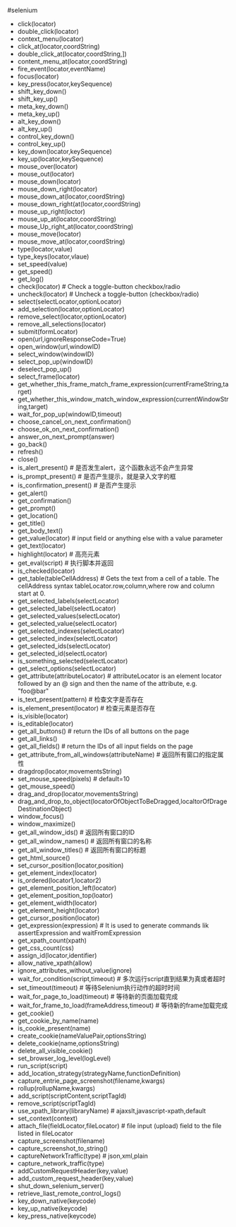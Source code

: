 #selenium
+ click(locator)
+ double_click(locator)
+ context_menu(locator)
+ click_at(locator,coordString)
+ double_click_at(locator,coordString,])
+ content_menu_at(locator,coordString)
+ fire_event(locator,eventName)
+ focus(locator)
+ key_press(locator,keySequence)
+ shift_key_down()
+ shift_key_up()
+ meta_key_down()
+ meta_key_up()
+ alt_key_down()
+ alt_key_up()
+ control_key_down()
+ control_key_up()
+ key_down(locator,keySequence)
+ key_up(locator,keySequence)
+ mouse_over(locator)
+ mouse_out(locator)
+ mouse_down(locator)
+ mouse_down_right(locator)
+ mouse_down_at(locator,coordString)
+ mouse_down_right(at(locator,coordString)
+ mouse_up_right(loctor)
+ mouse_up_at(locator,coordString)
+ mouse_Up_right_at(locator,coordString)
+ mouse_move(locator)
+ mouse_move_at(locator,coordString)
+ type(locator,value)
+ type_keys(locator,vlaue)
+ set_speed(value)
+ get_speed()
+ get_log()
+ check(locator) # Check a toggle-button checkbox/radio
+ uncheck(locator) # Uncheck a toggle-button (checkbox/radio)
+ select(selectLocator,optionLocator)
+ add_selection(locator,optionLocator)
+ remove_select(locator,optionLocator)
+ remove_all_selections(locator)
+ submit(formLocator)
+ open(url,ignoreResponseCode=True)
+ open_window(url,windowID)
+ select_window(windowID)
+ select_pop_up(windowID)
+ deselect_pop_up()
+ select_frame(locator)
+ get_whether_this_frame_match_frame_expression(currentFrameString,target)
+ get_whether_this_window_match_window_expression(currentWindowString,target)
+ wait_for_pop_up(windowID,timeout)
+ choose_cancel_on_next_confirmation()
+ choose_ok_on_next_confirmation()
+ answer_on_next_prompt(answer)
+ go_back()
+ refresh()
+ close()
+ is_alert_present() # 是否发生alert，这个函数永远不会产生异常
+ is_prompt_present() # 是否产生提示，就是录入文字的框
+ is_confirmation_present() # 是否产生提示
+ get_alert()
+ get_confirmation()
+ get_prompt()
+ get_location()
+ get_title()
+ get_body_text()
+ get_value(locator) # input field or anything else with a value parameter
+ get_text(locator)
+ highlight(locator) # 高亮元素
+ get_eval(script) # 执行脚本并返回
+ is_checked(locator)
+ get_table(tableCellAddress) # Gets the text from a cell of a table. The cellAddress syntax tableLocator.row,column,where row and column start at 0.
+ get_selected_labels(selectLocator)
+ get_selected_label(selectLocator)
+ get_selected_values(selectLocator)
+ get_selected_value(selectLocator)
+ get_selected_indexes(selectLocator)
+ get_selected_index(selectLocator)
+ get_selected_ids(selectLocator)
+ get_selected_id(selectLocator)
+ is_something_selected(selectLocator)
+ get_select_options(selectLocator)
+ get_attribute(attributeLocator) # attributeLocator is an element locator followed by an @ sign and then the name of the attribute, e.g. "foo@bar"
+ is_text_present(pattern) # 检查文字是否存在
+ is_element_present(locator) # 检查元素是否存在
+ is_visible(locator)
+ is_editable(locator)
+ get_all_buttons() # return the IDs of all buttons on the page
+ get_all_links()
+ get_all_fields() # return the IDs of all input fields on the page
+ get_attribute_from_all_windows(attributeName) # 返回所有窗口的指定属性
+ dragdrop(locator,movementsString)
+ set_mouse_speed(pixels) # default=10
+ get_mouse_speed()
+ drag_and_drop(locator,movementsString)
+ drag_and_drop_to_object(locatorOfObjectToBeDragged,localtorOfDrageDestinationObject)
+ window_focus()
+ window_maximize()
+ get_all_window_ids() # 返回所有窗口的ID
+ get_all_window_names() # 返回所有窗口的名称
+ get_all_window_titles() # 返回所有窗口的标题
+ get_html_source()
+ set_cursor_position(locator,position)
+ get_element_index(locator)
+ is_ordered(locator1,locator2)
+ get_element_position_left(locator)
+ get_element_position_top(loator)
+ get_element_width(locator)
+ get_element_height(locator)
+ get_cursor_position(locator)
+ get_expression(expression) # It is used to generate commands lik assertExpression and waitFromExpression
+ get_xpath_count(xpath)
+ get_css_count(css)
+ assign_id(locator,identifier)
+ allow_native_xpath(allow)
+ ignore_attributes_without_value(ignore)
+ wait_for_condition(script,timeout) # 多次运行script直到结果为真或者超时
+ set_timeout(timeout) # 等待Selenium执行动作的超时时间
+ wait_for_page_to_load(timeout) # 等待新的页面加载完成
+ wait_for_frame_to_load(frameAddress,timeout) # 等待新的frame加载完成
+ get_cookie()
+ get_cookie_by_name(name)
+ is_cookie_present(name)
+ create_cookie(nameValuePair,optionsString)
+ delete_cookie(name,optionsString)
+ delete_all_visible_cookie()
+ set_browser_log_level(logLevel)
+ run_script(script)
+ add_location_strategy(strategyName,functionDefinition)
+ capture_entrie_page_screenshot(filename,kwargs)
+ rollup(rollupName,kwargs)
+ add_script(scriptContent,scriptTagId)
+ remove_script(scriptTagId)
+ use_xpath_library(libraryName) # ajaxslt,javascript-xpath,default
+ set_context(context)
+ attach_file(fieldLocator,fileLocator) # file input (upload) field to the file listed in fileLocator
+ capture_screenshot(filename)
+ capture_screenshot_to_string()
+ captureNetworkTraffic(type) # json,xml,plain
+ capture_network_traffic(type)
+ addCustomRequestHeader(key,value)
+ add_custom_request_header(key,value)
+ shut_down_selenium_server()
+ retrieve_liast_remote_control_logs()
+ key_down_native(keycode)
+ key_up_native(keycode)
+ key_press_native(keycode)


